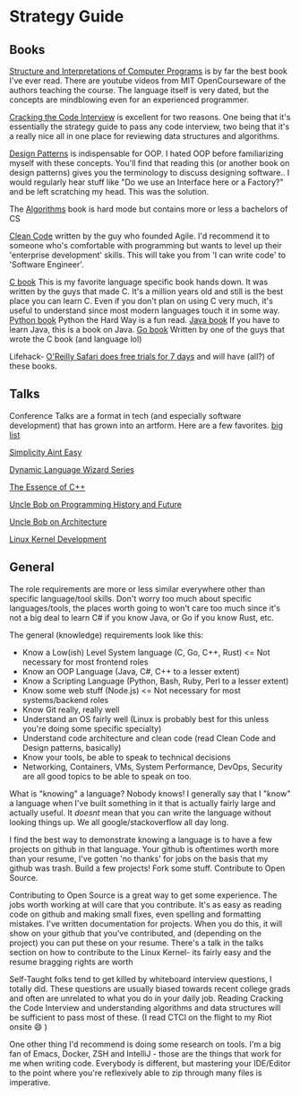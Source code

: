 # Strategy Guide

## Books
[Structure and Interpretations of Computer Programs](https://github.com/sarabander/sicp) is by far the best book I've ever read. There are youtube videos from MIT OpenCourseware of the authors teaching the course. The language itself is very dated, but the concepts are mindblowing even for an experienced programmer.

[Cracking the Code Interview](www.crackingthecodinginterview.com/) is excellent for two reasons. One being that it's essentially the strategy guide to pass any code interview, two being that it's a really nice all in one place for reviewing data structures and algorithms.

[Design Patterns](https://www.amazon.com/Design-Patterns-Elements-Reusable-Object-Oriented/dp/0201633612) is indispensable for OOP. I hated OOP before familiarizing myself with these concepts. You'll find that reading this (or another book on design patterns) gives you the terminology to discuss designing software.. I would regularly hear stuff like "Do we use an Interface here or a Factory?" and be left scratching my head. This was the solution.

The [Algorithms](https://www.amazon.com/Introduction-Algorithms-3rd-MIT-Press/dp/0262033844/ref=pd_lpo_sbs_14_t_1?_encoding=UTF8&psc=1&refRID=BT7N2QV8KVMRDWRE09JE) book is hard mode but contains more or less a bachelors of CS

[Clean Code](https://www.amazon.com/Clean-Code-Handbook-Software-Craftsmanship/dp/0132350882) written by the guy who founded Agile. I'd recommend it to someone who's comfortable with programming but wants to level up their 'enterprise development' skills. This will take you from 'I can write code' to 'Software Engineer'.

[C book](https://www.amazon.com/Programming-Language-2nd-Brian-Kernighan/dp/0131103628) This is my favorite language specific book hands down. It was written by the guys that made C. It's a million years old and still is the best place you can learn C. Even if you don't plan on using C very much, it's useful to understand since most modern languages touch it in some way.
[Python book](https://learnpythonthehardway.org/) Python the Hard Way is a fun read.
[Java book](https://www.amazon.com/Core-Java-I-Fundamentals-10th/dp/0134177304) If you have to learn Java, this is a book on Java.
[Go book](https://www.oreilly.com/library/view/the-go-programming/9780134190570/) Written by one of the guys that wrote the C book (and language lol)

Lifehack- [O'Reilly Safari does free trials for 7 days](https://learning.oreilly.com/accounts/login/) and will have (all?) of these books.


## Talks
Conference Talks are a format in tech (and especially software development) that has grown into an artform. Here are a few favorites.
[big list](https://github.com/hellerve/programming-talks)

[Simplicity Aint Easy](https://www.youtube.com/watch?v=cidchWg74Y4)

[Dynamic Language Wizard Series](https://www.youtube.com/watch?v=agw-wlHGi0E)

[The Essence of C++](https://www.youtube.com/watch?v=86xWVb4XIyE)

[Uncle Bob on Programming History and Future](https://www.youtube.com/watch?v=ecIWPzGEbFc)

[Uncle Bob on Architecture](https://www.youtube.com/watch?v=o_TH-Y78tt4)

[Linux Kernel Development](https://www.youtube.com/watch?v=vyenmLqJQjs)


## General
The role requirements are more or less similar everywhere other than specific language/tool skills. Don't worry too much about specific languages/tools, the places worth going to won't care too much since it's not a big deal to learn C# if you know Java, or Go if you know Rust, etc.

The general (knowledge) requirements look like this:
- Know a Low(ish) Level System language (C, Go, C++, Rust) <= Not necessary for most frontend roles
- Know an OOP Language (Java, C#, C++ to a lesser extent)
- Know a Scripting Language (Python, Bash, Ruby, Perl to a lesser extent)
- Know some web stuff (Node.js) <= Not necessary for most systems/backend roles
- Know Git really, really well
- Understand an OS fairly well (Linux is probably best for this unless you're doing some specific specialty)
- Understand code architecture and clean code (read Clean Code and Design patterns, basically)
- Know your tools, be able to speak to technical decisions
- Networking, Containers, VMs, System Performance, DevOps, Security are all good topics to be able to speak on too.

What is "knowing" a language? Nobody knows! I generally say that I "know" a language when I've built something in it that is actually fairly large and actually useful. It *doesnt* mean that you can write the language without looking things up. We all google/stackoverflow all day long.

I find the best way to demonstrate knowing a language is to have a few projects on github in that language. Your github is oftentimes worth more than your resume, I've gotten 'no thanks' for jobs on the basis that my github was trash. Build a few projects! Fork some stuff. Contribute to Open Source.

Contributing to Open Source is a great way to get some experience. The jobs worth working at will care that you contribute. It's as easy as reading code on github and making small fixes, even spelling and formatting mistakes. I've written documentation for projects. When you do this, it will show on your github that you've contributed, and (depending on the project) you can put these on your resume. There's a talk in the talks section on how to contribute to the Linux Kernel- its fairly easy and the resume bragging rights are worth

Self-Taught folks tend to get killed by whiteboard interview questions, I totally did. These questions are usually biased towards recent college grads and often are unrelated to what you do in your daily job. Reading Cracking the Code Interview and understanding algorithms and data structures will be sufficient to pass most of these. (I read CTCI on the flight to my Riot onsite :smile: )

One other thing I'd recommend is doing some research on tools. I'm a big fan of Emacs, Docker, ZSH and IntelliJ -  those are the things that work for me when writing code. Everybody is different, but mastering your IDE/Editor to the point where you're reflexively able to zip through many files is imperative.
